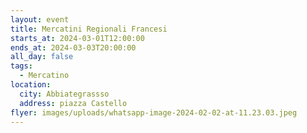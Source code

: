 ```yaml
---
layout: event
title: Mercatini Regionali Francesi
starts_at: 2024-03-01T12:00:00
ends_at: 2024-03-03T20:00:00
all_day: false
tags:
  - Mercatino
location:
  city: Abbiategrassso
  address: piazza Castello
flyer: images/uploads/whatsapp-image-2024-02-02-at-11.23.03.jpeg
---
```

